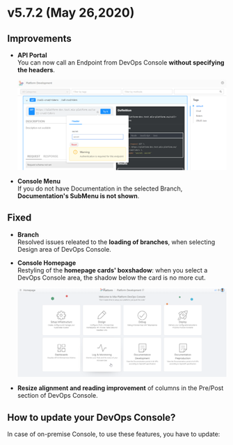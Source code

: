 # v5.7.2 (May 26,2020)

## Improvements
 
* **API Portal**      
    You can now call an Endpoint from DevOps Console **without specifying the headers**.

    ![API-portal-header](img/API-portal-header.png)

* **Console Menu**        
    If you do not have Documentation in the selected Branch, **Documentation's SubMenu is not shown**.


## Fixed

* **Branch**      
    Resolved issues releated to the **loading of branches**, when selecting Design area of DevOps Console.

* **Console Homepage**     
    Restyling of the **homepage cards' boxshadow**: when you select a DevOps Console area, the shadow below the card is no more cut.

    ![card-shadow](img/card-shadow.png)

* **Resize alignment and reading improvement** of columns in the Pre/Post section of DevOps Console.


## How to update your DevOps Console?

In case of on-premise Console, to use these features, you have to update: